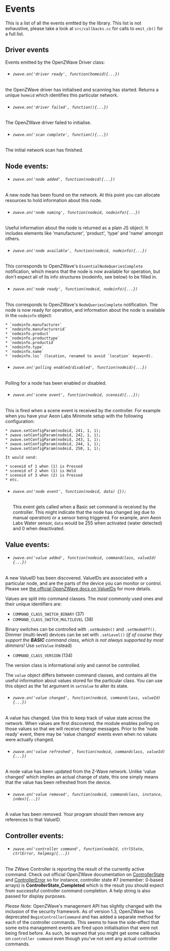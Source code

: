 # Events
This is a list of all the events emitted by the library. This list is not exhaustive, please take a look at `src/callbacks.cc` for calls to `emit_cb()` for a full list.

## Driver events
Events emitted by the OpenZWave Driver class:

- ###### `zwave.on('driver ready', function(homeid){...})`
the OpenZWave driver has initialised and scanning has started.  Returns a unique `homeid` which identifies this particular network.

- ###### `zwave.on('driver failed', function(){...})`
The OpenZWave driver failed to initialise.

- ###### `zwave.on('scan complete', function(){...})`
The initial network scan has finished.

## Node events:
- ###### `zwave.on('node added', function(nodeid){...})`
A new node has been found on the network.  At this point you can allocate resources to hold information about this node.

- ###### `zwave.on('node naming', function(nodeid, nodeinfo){...})`
Useful information about the node is returned as a plain JS object. It includes elements like 'manufacturer', 'product', 'type' and 'name' amongst others.

- ###### `zwave.on('node available', function(nodeid, nodeinfo){...})`
This corresponds to OpenZWave's `EssentialNodeQueriesComplete` notification, which means that the node is now available for operation, but don't expect all of its info structures (nodeinfo, see below) to be filled in.

- ###### `zwave.on('node ready', function(nodeid, nodeinfo){...})`
This corresponds to OpenZWave's `NodeQueriesComplete` notification. The node is now ready for operation, and information about the node is available in the `nodeinfo` object:

	* `nodeinfo.manufacturer`
	* `nodeinfo.manufacturerid`
	* `nodeinfo.product`
	* `nodeinfo.producttype`
	* `nodeinfo.productid`
	* `nodeinfo.type`
	* `nodeinfo.name`
	* `nodeinfo.loc` (location, renamed to avoid `location` keyword).


- ###### `zwave.on('polling enabled/disabled', function(nodeid){...})`
Polling for a node has been enabled or disabled.

- ###### `zwave.on('scene event', function(nodeid, sceneid){...});`  
This is fired when a scene event is received by the controller.
For example when you have your Aeon Labs Minimote setup with the following configuration:

	* zwave.setConfigParam(nodeid, 241, 1, 1);
	* zwave.setConfigParam(nodeid, 242, 1, 1);
	* zwave.setConfigParam(nodeid, 243, 1, 1);
	* zwave.setConfigParam(nodeid, 244, 1, 1);
	* zwave.setConfigParam(nodeid, 250, 1, 1);

	It would send:

	* sceneid of 1 when (1) is Pressed
	* sceneid of 2 when (1) is Held
	* sceneid of 3 when (2) is Pressed
	* etc.


- ###### `zwave.on('node event', function(nodeid, data) {});`
	This event gets called when a Basic set command is received by the controller.
	This might indicate that the node has changed (eg due to manual operation) or
	a sensor being triggered. For example, anm Aeon Labs Water sensor, `data`
	would be 255 when activated (water detected) and 0 when deactivated.

## Value events:
- ###### `zwave.on('value added', function(nodeid, commandclass, valueId){...})`
A new ValueID has been discovered.  ValueIDs are associated with a particular node, and are the parts of the device you can monitor or control. Please see [the official OpenZWave docs on ValueIDs](http://www.openzwave.com/dev/classOpenZWave_1_1ValueID.html) for more details.

Values are split into command classes.  The most commonly used ones and
their unique identifiers are:

* `COMMAND_CLASS_SWITCH_BINARY` (37)
* `COMMAND_CLASS_SWITCH_MULTILEVEL` (38)

Binary switches can be controlled with `.setNodeOn()` and `.setNodeOff()`.
Dimmer (multi-level) devices can be set with `.setLevel()` (*if of course they
support the **BASIC** command class, which is not always supported by most dimmers!*
Use `setValue` instead)

* `COMMAND_CLASS_VERSION` (134)

The version class is informational only and cannot be controlled.

The `value` object differs between command classes, and contains all the useful
information about values stored for the particular class. You can use this object
as the 1st argument in `setValue` to alter its state.

- ###### `zwave.on('value changed', function(nodeid, commandclass, valueId){...})`
A value has changed.  Use this to keep track of value state across the network. When values are first discovered, the module enables polling on those values so that we will receive change messages. Prior to the 'node ready' event, there may be 'value changed' events even when no values were actually changed.

- ###### `zwave.on('value refreshed', function(nodeid, commandclass, valueId){...})`

A node value has been updated from the Z-Wave network. Unlike 'value changed' which implies an actual change of state, this one simply means that the value has been refreshed from the device.

- ###### `zwave.on('value removed', function(nodeid, commandclass, instance, index){...})`
A value has been removed.  Your program should then remove any references to that ValueID.

## Controller events:

- ###### `zwave.on('controller command', function(nodeId, ctrlState, ctrlError, helpmsg){...})`  
The ZWave Controller is reporting the result of the currently active command. Check out official OpenZWave documentation on [ControllerState](http://www.openzwave.com/dev/classOpenZWave_1_1Driver.html#a5595393f6aac3175bb17f00cf53356a8) and [ControllerError](http://www.openzwave.com/dev/classOpenZWave_1_1Driver.html#a16d2da7b78f8eefc79ef4046d8148e7c) so for instance, controller state #7 (remember: 0-based arrays) is **ControllerState_Completed** which is the result you should expect from successful controller command completion. A help string is also passed for display purposes.

*Please Note:* OpenZWave's management API has slightly changed with the inclusion of the security framework. As of version 1.3, OpenZWave has deprecated `BeginControllerCommand` and has added a separate method for each of the controller commands. This seems to have the side-effect that some extra management events are fired upon initialisation that were not being fired before. As such, be warned that you might get some callbacks on `controller command` even though you've not sent any actual controller commands.
